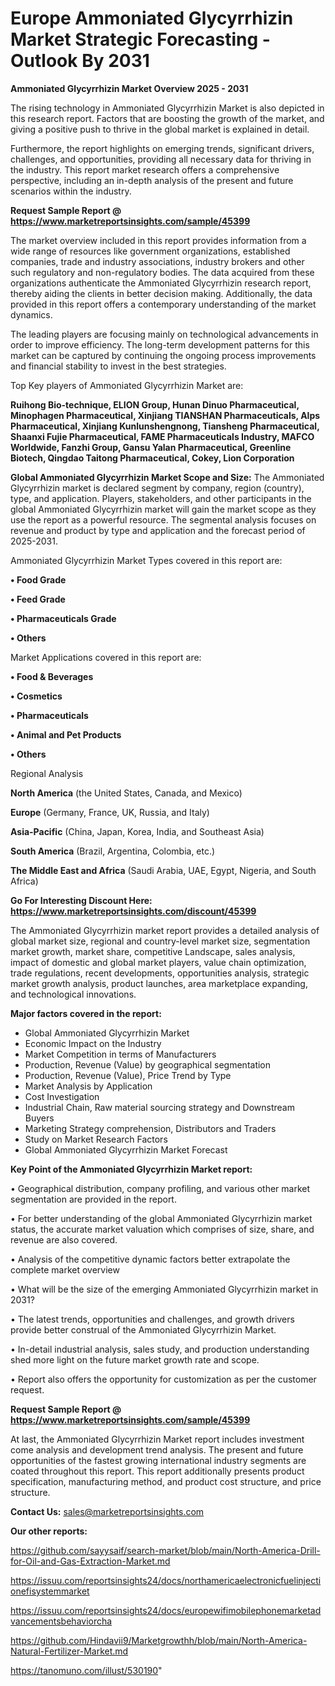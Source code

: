 # Europe Ammoniated Glycyrrhizin Market Strategic Forecasting - Outlook By 2031

<Strong> Ammoniated Glycyrrhizin Market Overview 2025 - 2031</strong>

The rising technology in Ammoniated Glycyrrhizin Market is also depicted in this research report. Factors that are boosting the growth of the market, and giving a positive push to thrive in the global market is explained in detail.

Furthermore, the report highlights on emerging trends, significant drivers, challenges, and opportunities, providing all necessary data for thriving in the industry. This report market research offers a comprehensive perspective, including an in-depth analysis of the present and future scenarios within the industry.

<strong>Request Sample Report @ <a href=https://www.marketreportsinsights.com/sample/45399>https://www.marketreportsinsights.com/sample/45399</a></strong>

The market overview included in this report provides information from a wide range of resources like government organizations, established companies, trade and industry associations, industry brokers and other such regulatory and non-regulatory bodies. The data acquired from these organizations authenticate the Ammoniated Glycyrrhizin research report, thereby aiding the clients in better decision making. Additionally, the data provided in this report offers a contemporary understanding of the market dynamics.

The leading players are focusing mainly on technological advancements in order to improve efficiency. The long-term development patterns for this market can be captured by continuing the ongoing process improvements and financial stability to invest in the best strategies.

Top Key players of Ammoniated Glycyrrhizin Market are:

<strong>Ruihong Bio-technique, ELION Group, Hunan Dinuo Pharmaceutical, Minophagen Pharmaceutical, Xinjiang TIANSHAN Pharmaceuticals, Alps Pharmaceutical, Xinjiang Kunlunshengnong, Tiansheng Pharmaceutical, Shaanxi Fujie Pharmaceutical, FAME Pharmaceuticals Industry, MAFCO Worldwide, Fanzhi Group, Gansu Yalan Pharmaceutical, Greenline Biotech, Qingdao Taitong Pharmaceutical, Cokey, Lion Corporation</strong>

<strong><b>Global Ammoniated Glycyrrhizin Market Scope and Size:</b></strong>
The Ammoniated Glycyrrhizin market is declared segment by company, region (country), type, and application. Players, stakeholders, and other participants in the global Ammoniated Glycyrrhizin market will gain the market scope as they use the report as a powerful resource. The segmental analysis focuses on revenue and product by type and application and the forecast period of 2025-2031.

Ammoniated Glycyrrhizin Market Types covered in this report are:

<strong>•  Food Grade

•  Feed Grade

•  Pharmaceuticals Grade

•  Others</strong>

Market Applications covered in this report are:

<strong>•  Food & Beverages

•  Cosmetics

•  Pharmaceuticals

•  Animal and Pet Products

•  Others</strong> 

Regional Analysis

<strong>North America</strong> (the United States, Canada, and Mexico)

<strong>Europe</strong> (Germany, France, UK, Russia, and Italy)

<strong>Asia-Pacific</strong> (China, Japan, Korea, India, and Southeast Asia)

<strong>South America</strong> (Brazil, Argentina, Colombia, etc.)

<strong>The Middle East and Africa</strong> (Saudi Arabia, UAE, Egypt, Nigeria, and South Africa)

<strong>Go For Interesting Discount Here: <a href=https://www.marketreportsinsights.com/discount/45399>https://www.marketreportsinsights.com/discount/45399</a></strong>

The Ammoniated Glycyrrhizin market report provides a detailed analysis of global market size, regional and country-level market size, segmentation market growth, market share, competitive Landscape, sales analysis, impact of domestic and global market players, value chain optimization, trade regulations, recent developments, opportunities analysis, strategic market growth analysis, product launches, area marketplace expanding, and technological innovations.

<strong><b>Major factors covered in the report:</b></strong>
<ul>
  <li>Global Ammoniated Glycyrrhizin Market </li>
  <li>Economic Impact on the Industry</li>
  <li>Market Competition in terms of Manufacturers</li>
  <li>Production, Revenue (Value) by geographical segmentation</li>
  <li>Production, Revenue (Value), Price Trend by Type</li>
  <li>Market Analysis by Application</li>
  <li>Cost Investigation</li>
  <li>Industrial Chain, Raw material sourcing strategy and Downstream Buyers</li>
  <li>Marketing Strategy comprehension, Distributors and Traders</li>
  <li>Study on Market Research Factors</li>
  <li>Global Ammoniated Glycyrrhizin Market Forecast</li>
</ul>

<strong><b>Key Point of the Ammoniated Glycyrrhizin Market report:</b></strong>

• Geographical distribution, company profiling, and various other market segmentation are provided in the report.

• For better understanding of the global Ammoniated Glycyrrhizin market status, the accurate market valuation which comprises of size, share, and revenue are also covered.

• Analysis of the competitive dynamic factors better extrapolate the complete market overview

• What will be the size of the emerging Ammoniated Glycyrrhizin market in 2031?

• The latest trends, opportunities and challenges, and growth drivers provide better construal of the Ammoniated Glycyrrhizin Market.

• In-detail industrial analysis, sales study, and production understanding shed more light on the future market growth rate and scope.

• Report also offers the opportunity for customization as per the customer request.

<strong>Request Sample Report @ <a href=https://www.marketreportsinsights.com/sample/45399>https://www.marketreportsinsights.com/sample/45399</a></strong>

At last, the Ammoniated Glycyrrhizin Market report includes investment come analysis and development trend analysis. The present and future opportunities of the fastest growing international industry segments are coated throughout this report. This report additionally presents product specification, manufacturing method, and product cost structure, and price structure.

<strong>Contact Us:</strong>
sales@marketreportsinsights.com

<strong>Our other reports:</strong>

<a href=https://github.com/sayysaif/search-market/blob/main/North-America-Drill-for-Oil-and-Gas-Extraction-Market.md>https://github.com/sayysaif/search-market/blob/main/North-America-Drill-for-Oil-and-Gas-Extraction-Market.md</a>

<a href=https://issuu.com/reportsinsights24/docs/northamericaelectronicfuelinjectionefisystemmarket>https://issuu.com/reportsinsights24/docs/northamericaelectronicfuelinjectionefisystemmarket</a>

<a href=https://issuu.com/reportsinsights24/docs/europewifimobilephonemarketadvancementsbehaviorcha>https://issuu.com/reportsinsights24/docs/europewifimobilephonemarketadvancementsbehaviorcha</a>

<a href=https://github.com/Hindavii9/Marketgrowthh/blob/main/North-America-Natural-Fertilizer-Market.md>https://github.com/Hindavii9/Marketgrowthh/blob/main/North-America-Natural-Fertilizer-Market.md</a>

<a href=https://tanomuno.com/illust/530190>https://tanomuno.com/illust/530190</a>"
